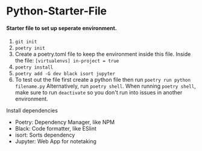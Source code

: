 # Python-Starter-File

#### Starter file to set up seperate environment.
1) `git init`
2) `poetry init`
3) Create a poetry.toml file to keep the environment inside this file. 
Inside the file: `[virtualenvs] in-project = true` 
4) `poetry install`
5) `poetry add -G dev black isort jupyter`
6) To test out the file first create a python file then run `poetry run python filename.py` 
Alternatively, run `poetry shell`. When running `poetry shell`, make sure to run `deactivate` so you don't run into issues in another environment. 

Install dependencies
- Poetry: Dependency Manager, like NPM
- Black: Code formatter, like ESlint
- isort: Sorts dependency
- Jupyter: Web App for notetaking
